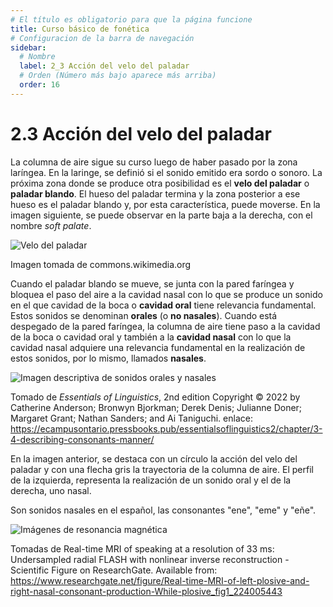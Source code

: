 ```yaml
---
# El título es obligatorio para que la página funcione
title: Curso básico de fonética
# Configuracion de la barra de navegación
sidebar:
  # Nombre
  label: 2_3 Acción del velo del paladar
  # Orden (Número más bajo aparece más arriba)
  order: 16
---
```

# 2.3 Acción del velo del paladar

La columna de aire sigue su curso luego de haber pasado por la zona laríngea. En la laringe, se definió si el sonido emitido era sordo o sonoro.
La próxima zona donde se produce otra posibilidad es el **velo del paladar** o **paladar blando**. El hueso del paladar termina y la zona posterior a ese hueso es el paladar blando y, por esta característica, puede moverse. En la imagen siguiente, se puede observar en la parte baja a la derecha, con el nombre *soft palate*.

![Velo del paladar](https://upload.wikimedia.org/wikipedia/commons/8/87/Gray855.png)

Imagen tomada de commons.wikimedia.org

Cuando el paladar blando se mueve, se junta con la pared faríngea y bloquea el paso del aire a la cavidad nasal con lo que se produce un sonido en el que cavidad de la boca o **cavidad oral** tiene relevancia fundamental. Estos sonidos se denominan **orales** (o **no nasales**). Cuando está despegado de la pared faríngea, la columna de aire tiene paso a la cavidad de la boca o cavidad oral y también a la **cavidad nasal** con lo que la cavidad nasal adquiere una relevancia fundamental en la realización de estos sonidos, por lo mismo, llamados **nasales**.

![Imagen descriptiva de sonidos orales y nasales](https://ecampusontario.pressbooks.pub/app/uploads/sites/1310/2022/08/3.9-midsagittal-nasal-stops-1536x931.png)

Tomado de *Essentials of Linguistics*, 2nd edition Copyright © 2022 by Catherine Anderson; Bronwyn Bjorkman; Derek Denis; Julianne Doner; Margaret Grant; Nathan Sanders; and Ai Taniguchi. 
enlace: https://ecampusontario.pressbooks.pub/essentialsoflinguistics2/chapter/3-4-describing-consonants-manner/

En la imagen anterior, se destaca con un círculo la acción del velo del paladar y con una flecha gris la trayectoria de la columna de aire. El perfil de la izquierda, representa la realización de un sonido oral y el de la derecha, uno nasal.

Son sonidos nasales en el español, las consonantes "ene", "eme" y "eñe".

![Imágenes de resonancia magnética](https://www.researchgate.net/profile/Jens-Frahm/publication/224005443/figure/fig1/AS:279034882740224@1443538508029/Real-time-MRI-of-left-plosive-and-right-nasal-consonant-production-While-plosive.png)

Tomadas de Real-time MRI of speaking at a resolution of 33 ms: Undersampled radial FLASH with nonlinear inverse reconstruction - Scientific Figure on ResearchGate. Available from: https://www.researchgate.net/figure/Real-time-MRI-of-left-plosive-and-right-nasal-consonant-production-While-plosive_fig1_224005443

